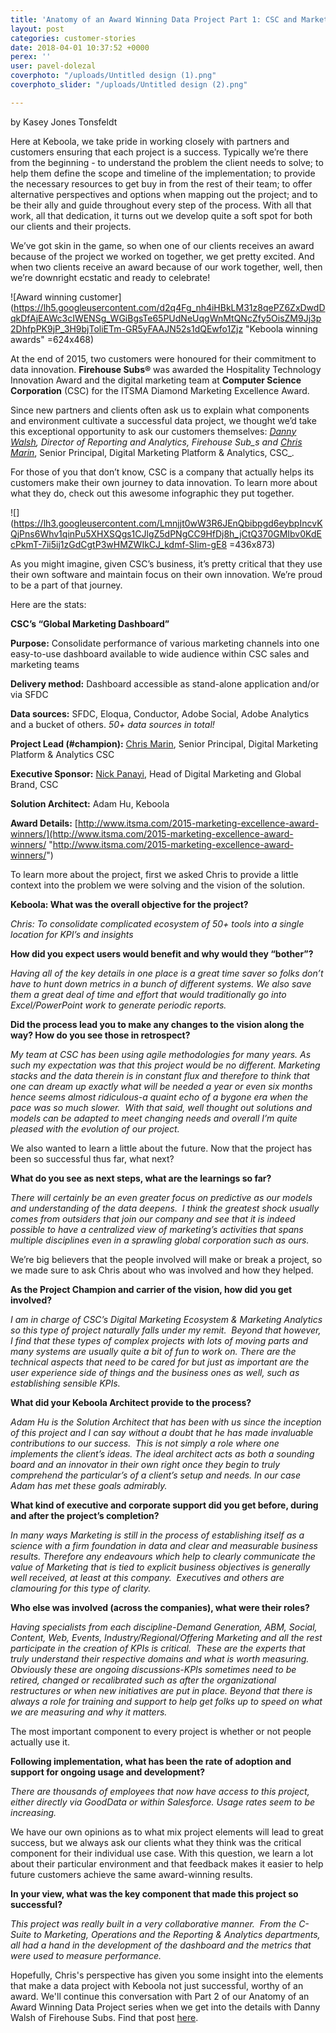 ```yaml
---
title: 'Anatomy of an Award Winning Data Project Part 1: CSC and Marketing Analytics'
layout: post
categories: customer-stories
date: 2018-04-01 10:37:52 +0000
perex: ''
user: pavel-dolezal
coverphoto: "/uploads/Untitled design (1).png"
coverphoto_slider: "/uploads/Untitled design (2).png"

---
```

by Kasey Jones Tonsfeldt

Here at Keboola, we take pride in working closely with partners and customers ensuring that each project is a success. Typically we’re there from the beginning - to understand the problem the client needs to solve; to help them define the scope and timeline of the implementation; to provide the necessary resources to get buy in from the rest of their team; to offer alternative perspectives and options when mapping out the project; and to be their ally and guide throughout every step of the process. With all that work, all that dedication, it turns out we develop quite a soft spot for both our clients and their projects.

We’ve got skin in the game, so when one of our clients receives an award because of the project we worked on together, we get pretty excited. And when two clients receive an award because of our work together, well, then we’re downright ecstatic and ready to celebrate!

![Award winning customer](https://lh5.googleusercontent.com/d2q4Fg_nh4iHBkLM31z8qePZ6ZxDwdDqkDfAjEAWc3cIWENSg_WGiBgsTe65PUdNeUqgWnMtQNcZfy5OisZM9Jj3p2DhfpPK9jP_3H9bjToliETm-GR5yFAAJN52s1dQEwfo1Zjz "Keboola winning awards" =624x468)

At the end of 2015, two customers were honoured for their commitment to data innovation. **Firehouse Subs®** was awarded the Hospitality Technology Innovation Award and the digital marketing team at **Computer Science Corporation** (CSC) for the ITSMA Diamond Marketing Excellence Award.

Since new partners and clients often ask us to explain what components and environment cultivate a successful data project, we thought we’d take this exceptional opportunity to ask our customers themselves: [_Danny Walsh_](https://www.linkedin.com/in/dwalsh79)_, Director of Reporting and Analytics, Firehouse Sub_s and_ [_Chris Marin_](https://www.linkedin.com/in/christopher-marin-7792474), Senior Principal, Digital Marketing Platform & Analytics, CSC_.

For those of you that don’t know, CSC is a company that actually helps its customers make their own journey to data innovation. To learn more about what they do, check out this awesome infographic they put together.

![](https://lh3.googleusercontent.com/Lmnjjt0wW3R6JEnQbibpgd6eybpIncvKQjPns6Whv1qinPu5XHXSQgs1CJlgZ5dPNgCC9HfDj8h_jCtQ370GMIbv0KdEcPkmT-7ii5ij1zGdCgtP3wHMZWIkCJ_kdmf-SIim-gE8 =436x873)

As you might imagine, given CSC’s business, it’s pretty critical that they use their own software and maintain focus on their own innovation. We’re proud to be a part of that journey.

Here are the stats:

**CSC’s “Global Marketing Dashboard”**

**Purpose:** Consolidate performance of various marketing channels into one easy-to-use dashboard available to wide audience within CSC sales and marketing teams

**Delivery method:** Dashboard accessible as stand-alone application and/or via SFDC

**Data sources:** SFDC, Eloqua, Conductor, Adobe Social, Adobe Analytics and a bucket of others. _50+ data sources in total!_

**Project Lead (#champion):** [Chris Marin](https://www.linkedin.com/in/christopher-marin-7792474), Senior Principal, Digital Marketing Platform & Analytics CSC

**Executive Sponsor:** [Nick Panayi](https://www.linkedin.com/in/nickpanayi), Head of Digital Marketing and Global Brand, CSC

**Solution Architect:** Adam Hu, Keboola

**Award Details:** [http://www.itsma.com/2015-marketing-excellence-award-winners/](http://www.itsma.com/2015-marketing-excellence-award-winners/ "http://www.itsma.com/2015-marketing-excellence-award-winners/")

To learn more about the project, first we asked Chris to provide a little context into the problem we were solving and the vision of the solution.

**Keboola: What was the overall objective for the project?**

_Chris: To consolidate complicated ecosystem of 50+ tools into a single location for KPI’s and insights_

**How did you expect users would benefit and why would they “bother”?**

_Having all of the key details in one place is a great time saver so folks don’t have to hunt down metrics in a bunch of different systems. We also save them a great deal of time and effort that would traditionally go into Excel/PowerPoint work to generate periodic reports._

**Did the process lead you to make any changes to the vision along the way? How do you see those in retrospect?**

_My team at CSC has been using agile methodologies for many years. As such my expectation was that this project would be no different. Marketing stacks and the data therein is in constant flux and therefore to think that one can dream up exactly what will be needed a year or even six months hence seems almost ridiculous-a quaint echo of a bygone era when the pace was so much slower.  With that said, well thought out solutions and models can be adapted to meet changing needs and overall I’m quite pleased with the evolution of our project._

We also wanted to learn a little about the future. Now that the project has been so successful thus far, what next?

**What do you see as next steps, what are the learnings so far?**

_There will certainly be an even greater focus on predictive as our models and understanding of the data deepens.  I think the greatest shock usually comes from outsiders that join our company and see that it is indeed possible to have a centralized view of marketing’s activities that spans multiple disciplines even in a sprawling global corporation such as ours._

We’re big believers that the people involved will make or break a project, so we made sure to ask Chris about who was involved and how they helped.

**As the Project Champion and carrier of the vision, how did you get involved?**

_I am in charge of CSC’s Digital Marketing Ecosystem & Marketing Analytics so this type of project naturally falls under my remit.  Beyond that however, I find that these types of complex projects with lots of moving parts and many systems are usually quite a bit of fun to work on. There are the technical aspects that need to be cared for but just as important are the user experience side of things and the business ones as well, such as establishing sensible KPIs._

**What did your Keboola Architect provide to the process?**

_Adam Hu is the Solution Architect that has been with us since the inception of this project and I can say without a doubt that he has made invaluable contributions to our success.  This is not simply a role where one implements the client’s ideas.  The ideal architect acts as both a sounding board and an innovator in their own right once they begin to truly comprehend the particular’s of a client’s setup and needs. In our case Adam has met these goals admirably._

**What kind of executive and corporate support did you get before, during and after the project’s completion?**

_In many ways Marketing is still in the process of establishing itself as a science with a firm foundation in data and clear and measurable business results. Therefore any endeavours which help to clearly communicate the value of Marketing that is tied to explicit business objectives is generally well received, at least at this company.  Executives and others are clamouring for this type of clarity._

**Who else was involved (across the companies), what were their roles?**

_Having specialists from each discipline-Demand Generation, ABM, Social, Content, Web, Events, Industry/Regional/Offering Marketing and all the rest participate in the creation of KPIs is critical.  These are the experts that truly understand their respective domains and what is worth measuring. Obviously these are ongoing discussions-KPIs sometimes need to be retired, changed or recalibrated such as after the organizational restructures or when new initiatives are put in place. Beyond that there is always a role for training and support to help get folks up to speed on what we are measuring and why it matters._

The most important component to every project is whether or not people actually use it.

**Following implementation, what has been the rate of adoption and support for ongoing usage and development?**

_There are thousands of employees that now have access to this project, either directly via GoodData or within Salesforce. Usage rates seem to be increasing._

We have our own opinions as to what mix project elements will lead to great success, but we always ask our clients what they think was the critical component for their individual use case. With this question, we learn a lot about their particular environment and that feedback makes it easier to help future customers achieve the same award-winning results.

**In your view, what was the key component that made this project so successful?**

_This project was really built in a very collaborative manner.  From the C-Suite to Marketing, Operations and the Reporting & Analytics departments, all had a hand in the development of the dashboard and the metrics that were used to measure performance._

Hopefully, Chris's perspective has given you some insight into the elements that make a data project with Keboola not just successful, worthy of an award. We'll continue this conversation with Part 2 of our Anatomy of an Award Winning Data Project series when we get into the details with Danny Walsh of Firehouse Subs. Find that post [here](http://blog.keboola.com/anatomy-of-an-award-winning-data-project-part-2-firehouse-subs-station-pulse-bi-dashboard).